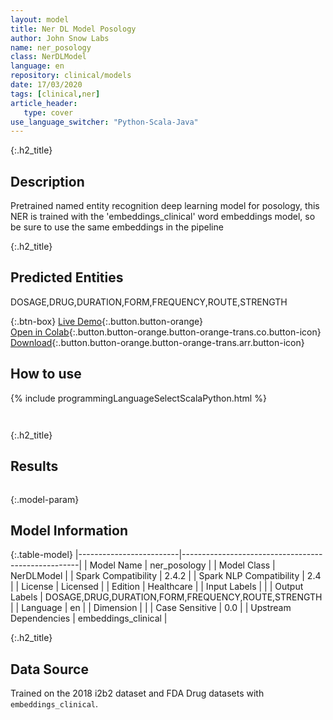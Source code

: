 ```yaml
---
layout: model
title: Ner DL Model Posology
author: John Snow Labs
name: ner_posology
class: NerDLModel
language: en
repository: clinical/models
date: 17/03/2020
tags: [clinical,ner]
article_header:
   type: cover
use_language_switcher: "Python-Scala-Java"
---
```


{:.h2_title}
## Description 
Pretrained named entity recognition deep learning model for posology, this NER is trained with the 'embeddings_clinical' word embeddings model, so be sure to use the same embeddings in the pipeline

 {:.h2_title}
## Predicted Entities
DOSAGE,DRUG,DURATION,FORM,FREQUENCY,ROUTE,STRENGTH 

{:.btn-box}
[Live Demo](https://demo.johnsnowlabs.com/healthcare/NER_POSOLOGY/){:.button.button-orange}<br/>[Open in Colab](https://colab.research.google.com/github/JohnSnowLabs/spark-nlp-workshop/blob/master/tutorials/Certification_Trainings/Healthcare/1.Clinical_Named_Entity_Recognition_Model.ipynb){:.button.button-orange.button-orange-trans.co.button-icon}<br/>[Download](https://s3.amazonaws.com/auxdata.johnsnowlabs.com/clinical/models/ner_posology_en_2.4.4_2.4_1584452534235.zip){:.button.button-orange.button-orange-trans.arr.button-icon}<br/>

## How to use 
<div class="tabs-box" markdown="1">

{% include programmingLanguageSelectScalaPython.html %}

```python

```

```scala

```
</div>

{:.h2_title}
## Results
```bash

```

{:.model-param}
## Model Information

{:.table-model}
|-------------------------|----------------------------------------------------|
| Model Name              | ner_posology                                       |
| Model Class             | NerDLModel                                         |
| Spark Compatibility     | 2.4.2                                              |
| Spark NLP Compatibility | 2.4                                                |
| License                 | Licensed                                           |
| Edition                 | Healthcare                                         |
| Input Labels            |                                                    |
| Output Labels           | DOSAGE,DRUG,DURATION,FORM,FREQUENCY,ROUTE,STRENGTH |
| Language                | en                                                 |
| Dimension               |                                                    |
| Case Sensitive          | 0.0                                                |
| Upstream Dependencies   | embeddings_clinical                                |




{:.h2_title}
## Data Source

Trained on the 2018 i2b2 dataset and FDA Drug datasets with `embeddings_clinical`.

